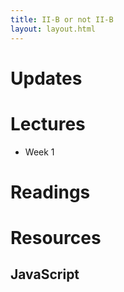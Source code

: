 ```yaml
---
title: II-B or not II-B
layout: layout.html
---
```


Updates
========


Lectures
=========

* Week 1

Readings
=========

Resources
==========

JavaScript
-----------